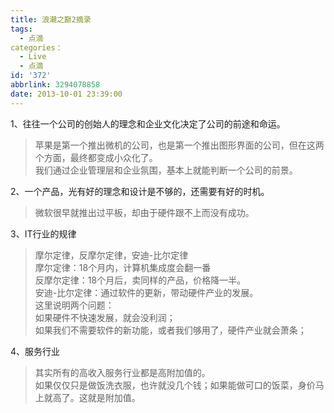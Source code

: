 ```yaml
---
title: 浪潮之巅2摘录
tags:
  - 点滴
categories：
  - Live
  - 点滴
id: '372'
abbrlink: 3294078858
date: 2013-10-01 23:39:00
---
```


1、往往一个公司的创始人的理念和企业文化决定了公司的前途和命运。  

> 苹果是第一个推出微机的公司，也是第一个推出图形界面的公司，但在这两个方面，最终都变成小众化了。  
> 我们通过企业管理层和企业氛围，基本上就能判断一个公司的前景。  

  
2、一个产品，光有好的理念和设计是不够的，还需要有好的时机。  

> 微软很早就推出过平板，却由于硬件跟不上而没有成功。  

  
3、IT行业的规律  

> 摩尔定律，反摩尔定律，安迪-比尔定律  
> 摩尔定律：18个月内，计算机集成度会翻一番  
> 反摩尔定律：18个月后，卖同样的产品，价格降一半。  
> 安迪-比尔定律：通过软件的更新，带动硬件产业的发展。  
> 这里说明两个问题：  
> 如果硬件不快速发展，就会没利润；  
> 如果我们不需要软件的新功能，或者我们够用了，硬件产业就会萧条；  
>   

4、服务行业  

> 其实所有的高收入服务行业都是高附加值的。  
> 如果仅仅只是做饭洗衣服，也许就没几个钱；如果能做可口的饭菜，身价马上就高了。这就是附加值。  
>   
>   
>   
>   
>